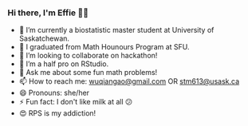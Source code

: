 ### Hi there, I'm Effie 🙌🏻

<!--
**effiegao/effiegao** is a ✨ _special_ ✨ repository because its `README.md` (this file) appears on your GitHub profile.-->

- 🔭 I’m currently a biostatistic master student at University of Saskatchewan.
- 📖 I graduated from Math Hounours Program at SFU.
- 👯 I’m looking to collaborate on hackathon!
- 🤔 I’m a half pro on RStudio.
- 💬 Ask me about some fun math problems!
- 📫 How to reach me: wuqiangao@gmail.com OR stm613@usask.ca
- 😄 Pronouns: she/her
- ⚡ Fun fact: I don't like milk at all 😕
- 😍 RPS is my addiction!
